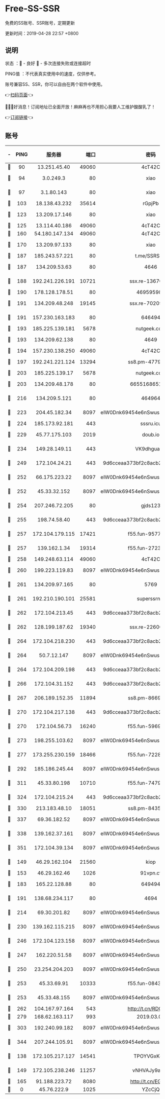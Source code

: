# Free-SS-SSR

免费的SS账号、SSR账号，定期更新

更新时间：2019-04-28 22:57 +0800

## 说明

状态     ：🙂 - 良好 🙁 - 多次连接失败或连接超时

PING值   ：不代表真实使用中的速度，仅供参考。

账号兼容SS、SSR，你可以自由在两个软件中使用。

👉[扫码页面](https://liesauer.github.io/Free-SS-SSR/)👈

🎉🎉🎉好消息！订阅地址已全面开放！麻麻再也不用担心我要人工维护酸酸乳了！

👉[订阅链接](https://www.liesauer.net/yogurt/subscribe?ACCESS_TOKEN=DAYxR3mMaZAsaqUb)👈

## 账号

|-|PING|服务器|端口|密码|加密方式|区域|
|:----:|:----:|:-----:|-----:|:----:|:----:|:----:|
|🙂|90|13.251.45.40|49060|4cT42C|chacha20|SG|
|🙂|94|3.0.249.3|80|xiao|aes-128-ctr|SG|
|🙂|97|3.1.80.143|80|xiao|aes-128-ctr|SG|
|🙂|103|18.138.43.232|35614|rGpjPb|rc4-md5|SG|
|🙂|123|13.209.17.146|80|xiao|aes-128-ctr|KR|
|🙂|125|13.114.40.186|49060|4cT42C|chacha20|JP|
|🙂|160|54.180.147.134|49060|4cT42C|chacha20|KR|
|🙂|170|13.209.97.133|80|xiao|aes-128-ctr|KR|
|🙂|187|185.243.57.221|80|t.me/SSRSUB|rc4-md5|US|
|🙂|187|134.209.53.63|80|4646|aes-256-cfb|US|
|🙂|188|192.241.226.191|10721|ssx.re-13670931|aes-256-cfb|US|
|🙂|190|178.128.178.51|80|469595985|chacha20|US|
|🙂|191|134.209.48.248|19145|ssx.re-70209152|aes-256-cfb|US|
|🙂|191|157.230.163.183|80|646494|aes-256-cfb|US|
|🙂|193|185.225.139.181|5678|nutgeek.com|rc4-md5|US|
|🙂|193|134.209.62.138|80|4649|aes-256-cfb|US|
|🙂|194|157.230.138.250|49060|4cT42C|chacha20|US|
|🙂|197|192.241.221.124|13294|ss8.pm-47793631|aes-256-cfb|US|
|🙂|203|185.225.139.17|5678|nutgeek.com|rc4-md5|US|
|🙂|203|134.209.48.178|80|6655168651651|aes-256-cfb|US|
|🙂|216|134.209.5.121|80|464964|aes-256-cfb|US|
|🙂|223|204.45.182.34|8097|eIW0Dnk69454e6nSwuspv9DmS201tQ0D|aes-256-cfb|US|
|🙂|224|185.173.92.181|443|sssru.icu|rc4-md5|RU|
|🙂|229|45.77.175.103|2019|doub.io|aes-128-ctr|SG|
|🙂|234|149.28.149.11|443|VK9dhgualsL|aes-256-cfb|SG|
|🙂|249|172.104.24.21|443|9d6cceaa373bf2c8acb22e60b6a58be6|aes-256-cfb|US|
|🙂|252|66.175.223.22|8097|eIW0Dnk69454e6nSwuspv9DmS201tQ0D|aes-256-cfb|US|
|🙂|252|45.33.32.152|8097|eIW0Dnk69454e6nSwuspv9DmS201tQ0D|aes-256-cfb|US|
|🙂|254|207.246.72.205|80|gjds123|aes-256-cfb|US|
|🙂|255|198.74.58.40|443|9d6cceaa373bf2c8acb22e60b6a58be6|aes-256-cfb|US|
|🙂|257|172.104.179.115|17421|f55.fun-95774568|aes-256-cfb|SG|
|🙂|257|139.162.1.34|19314|f55.fun-27230686|aes-256-cfb|SG|
|🙂|258|149.248.63.114|49060|4cT42C|chacha20|CA|
|🙂|260|199.223.119.83|8097|eIW0Dnk69454e6nSwuspv9DmS201tQ0D|aes-256-cfb|US|
|🙂|261|134.209.97.165|80|5769|aes-256-cfb|SG|
|🙂|261|192.210.190.101|25581|superssrnet|aes-256-cfb|US|
|🙂|262|172.104.213.45|443|9d6cceaa373bf2c8acb22e60b6a58be6|aes-256-cfb|US|
|🙂|262|128.199.187.62|19340|ssx.re-22600754|aes-256-cfb|SG|
|🙂|264|172.104.218.230|443|9d6cceaa373bf2c8acb22e60b6a58be6|aes-256-cfb|US|
|🙂|264|50.7.12.147|8097|eIW0Dnk69454e6nSwuspv9DmS201tQ0D|aes-256-cfb|BR|
|🙂|264|172.104.209.198|443|9d6cceaa373bf2c8acb22e60b6a58be6|aes-256-cfb|US|
|🙂|266|172.104.31.152|443|9d6cceaa373bf2c8acb22e60b6a58be6|aes-256-cfb|US|
|🙂|267|206.189.152.35|11894|ss8.pm-86692479|aes-256-cfb|SG|
|🙂|270|172.104.217.138|443|9d6cceaa373bf2c8acb22e60b6a58be6|aes-256-cfb|US|
|🙂|270|172.104.56.73|16240|f55.fun-59694240|aes-256-cfb|SG|
|🙂|273|198.255.103.62|8097|eIW0Dnk69454e6nSwuspv9DmS201tQ0D|aes-256-cfb|US|
|🙂|277|173.255.230.159|18466|f55.fun-72289078|aes-256-cfb|US|
|🙂|292|185.186.245.44|8097|eIW0Dnk69454e6nSwuspv9DmS201tQ0D|aes-256-cfb|NL|
|🙂|311|45.33.80.198|10710|f55.fun-74792235|aes-256-cfb|US|
|🙂|324|172.104.215.24|443|9d6cceaa373bf2c8acb22e60b6a58be6|aes-256-cfb|US|
|🙂|330|213.183.48.10|18051|ss8.pm-84359795|rc4-md5|RU|
|🙂|337|69.36.182.52|8097|eIW0Dnk69454e6nSwuspv9DmS201tQ0D|aes-256-cfb|US|
|🙂|338|139.162.37.161|8097|eIW0Dnk69454e6nSwuspv9DmS201tQ0D|aes-256-cfb|SG|
|🙂|351|172.104.39.134|8097|eIW0Dnk69454e6nSwuspv9DmS201tQ0D|aes-256-cfb|SG|
|🙂|149|46.29.162.104|21560|kiop|aes-128-ctr|RU|
|🙂|153|46.29.162.46|1026|91vpn.cf|rc4-md5|RU|
|🙂|183|165.22.128.88|80|649494|aes-256-cfb|US|
|🙂|191|138.68.234.117|80|4694|aes-256-cfb|US|
|🙂|214|69.30.201.82|8097|eIW0Dnk69454e6nSwuspv9DmS201tQ0D|aes-256-cfb|US|
|🙂|230|139.162.115.215|8097|eIW0Dnk69454e6nSwuspv9DmS201tQ0D|aes-256-cfb|JP|
|🙂|246|172.104.123.158|8097|eIW0Dnk69454e6nSwuspv9DmS201tQ0D|aes-256-cfb|JP|
|🙂|247|162.220.51.58|8097|eIW0Dnk69454e6nSwuspv9DmS201tQ0D|aes-256-cfb|US|
|🙂|250|23.254.204.203|8097|eIW0Dnk69454e6nSwuspv9DmS201tQ0D|aes-256-cfb|US|
|🙂|253|45.33.69.91|10333|f55.fun-08439285|aes-256-cfb|US|
|🙂|253|45.33.48.155|8097|eIW0Dnk69454e6nSwuspv9DmS201tQ0D|aes-256-cfb|US|
|🙂|262|104.167.97.164|543|http://t.cn/RD0D7sx|rc4-md5|CA|
|🙂|279|168.62.163.117|993|2019.03.07|rc4-md5|US|
|🙂|303|192.240.99.182|8097|eIW0Dnk69454e6nSwuspv9DmS201tQ0D|aes-256-cfb|US|
|🙂|344|207.244.105.91|8097|eIW0Dnk69454e6nSwuspv9DmS201tQ0D|aes-256-cfb|US|
|🙁|138|172.105.217.127|14541|TPOYVGxKglpi|aes-256-cfb|JP|
|🙁|149|172.105.238.246|11257|vNHVAJy9aznp|aes-256-cfb|JP|
|🙁|165|91.188.223.72|8080|http://t.cn/EGJIyrl|rc4-md5|RU|
|🙁|0|45.76.222.9|1025|YZcCjQ|rc4-md5|JP|
